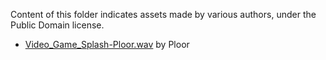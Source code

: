 Content of this folder indicates assets made by various authors, under the Public Domain license.

* [Video_Game_Splash-Ploor.wav](http://soundbible.com/2100-Splash-Rock-In-Lake.html) by Ploor